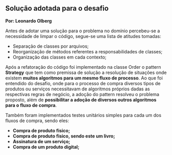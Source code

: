 ## Solução adotada para o desafio
__Por: Leonardo Olberg__

Antes de adotar uma solução para o problema no domínio percebeu-se a necessidade de limpar o código, segue-se uma lista de atitudes tomadas:

- Separação de classes por arquivos; 
- Reorganização de métodos referentes a responsabilidades de classes;
- Organização das classes em cada contexto;

Após a refatoração do código foi implementado na classe Order o pattern **Strategy** que tem como premissa de solução a resolução de situações onde existem **muitos algoritmos para um mesmo fluxo de processo**. Ao que foi entendido do desafio, onde para o processo de compra diversos tipos de produtos ou serviços necessitavam de algoritmos próprios dadas as respectivas regras de negócio, a adoção do pattern resolveu o problema proposto, além de **possibilitar a adoção de diversos outros algoritmos para o fluxo de compra**.

Também foram implementados testes unitários simples para cada um dos fluxos de compra, sendo eles:

- **Compra de produto fisico;**
- **Compra de produto fisico, sendo este um livro;**
- **Assinatura de um serviço;**
- **Compra de um produto digital;**